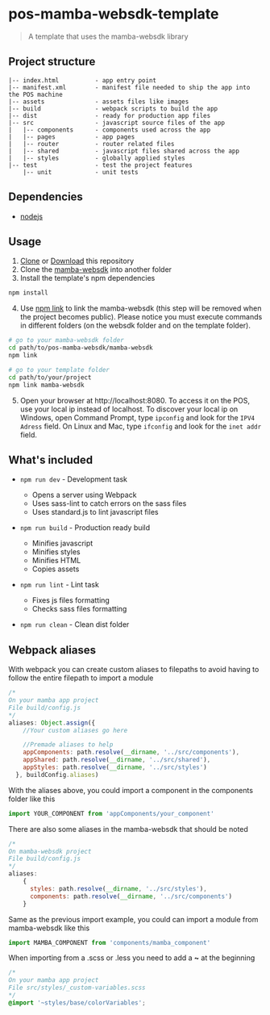 # pos-mamba-websdk-template
> A template that uses the mamba-websdk library

## Project structure
```
|-- index.html          - app entry point
|-- manifest.xml        - manifest file needed to ship the app into the POS machine
|-- assets              - assets files like images
|-- build               - webpack scripts to build the app
|-- dist                - ready for production app files
|-- src                 - javascript source files of the app
|   |-- components      - components used across the app
|   |-- pages           - app pages
|   |-- router          - router related files
|   |-- shared          - javascript files shared across the app
|   |-- styles          - globally applied styles
|-- test                - test the project features
    |-- unit            - unit tests
```

## Dependencies
- [nodejs](https://nodejs.org/)

## Usage
1. [Clone](https://github.com/stone-payments/pos-mamba-websdk-template) or [Download](https://github.com/stone-payments/pos-mamba-websdk-template/archive/master.zip) this repository
2. Clone the [mamba-websdk](https://github.com/stone-payments/pos-mamba-websdk) into another folder
3. Install the template's npm dependencies
```bash
npm install
```
4. Use [npm link](https://docs.npmjs.com/cli/link) to link the mamba-websdk (this step will be removed when the project becomes public). Please notice you must execute commands in different folders (on the websdk folder and on the template folder).
```bash
# go to your mamba-websdk folder
cd path/to/pos-mamba-websdk/mamba-websdk
npm link

# go to your template folder
cd path/to/your/project
npm link mamba-websdk
```
5. Open your browser at http://localhost:8080. To access it on the POS, use your local ip instead of localhost. To discover your local ip on Windows, open Command Prompt, type `ipconfig` and look for the `IPV4 Adress` field. On Linux and Mac, type `ifconfig` and look for the `inet addr` field.

## What's included
- `npm run dev` - Development task
  - Opens a server using Webpack
  - Uses sass-lint to catch errors on the sass files
  - Uses standard.js to lint javascript files

- `npm run build` - Production ready build
  - Minifies javascript
  - Minifies styles
  - Minifies HTML
  - Copies assets

- `npm run lint` - Lint task
  - Fixes js files formatting
  - Checks sass files formatting

- `npm run clean` - Clean dist folder

## Webpack aliases
With webpack you can create custom aliases to filepaths to avoid having to follow the entire filepath to import a module
```javascript
/*
On your mamba app project
File build/config.js
*/
aliases: Object.assign({
    //Your custom aliases go here

    //Premade aliases to help
    appComponents: path.resolve(__dirname, '../src/components'),
    appShared: path.resolve(__dirname, '../src/shared'),
    appStyles: path.resolve(__dirname, '../src/styles')
  }, buildConfig.aliases)
```
With the aliases above, you could import a component in the components folder like this
```javascript
import YOUR_COMPONENT from 'appComponents/your_component'
```

There are also some aliases in the mamba-websdk that should be noted
```javascript
/*
On mamba-websdk project
File build/config.js
*/
aliases:
    {
      styles: path.resolve(__dirname, '../src/styles'),
      components: path.resolve(__dirname, '../src/components')
    }
```
Same as the previous import example, you could can import a module from mamba-websdk like this
```javascript
import MAMBA_COMPONENT from 'components/mamba_component'
```

When importing from a .scss or .less you need to add a __~__ at the beginning
```scss
/*
On your mamba app project
File src/styles/_custom-variables.scss
*/
@import '~styles/base/colorVariables';

```

